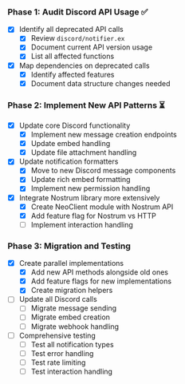 ### Phase 1: Audit Discord API Usage ✅

- [x] Identify all deprecated API calls
  - [x] Review `discord/notifier.ex`
  - [x] Document current API version usage
  - [x] List all affected functions
- [x] Map dependencies on deprecated calls
  - [x] Identify affected features
  - [x] Document data structure changes needed

### Phase 2: Implement New API Patterns ⏳

- [x] Update core Discord functionality
  - [x] Implement new message creation endpoints
  - [x] Update embed handling
  - [x] Update file attachment handling
- [x] Update notification formatters
  - [x] Move to new Discord message components
  - [x] Update rich embed formatting
  - [x] Implement new permission handling
- [x] Integrate Nostrum library more extensively
  - [x] Create NeoClient module with Nostrum API
  - [x] Add feature flag for Nostrum vs HTTP
  - [ ] Implement interaction handling

### Phase 3: Migration and Testing

- [x] Create parallel implementations
  - [x] Add new API methods alongside old ones
  - [x] Add feature flags for new implementations
  - [x] Create migration helpers
- [ ] Update all Discord calls
  - [ ] Migrate message sending
  - [ ] Migrate embed creation
  - [ ] Migrate webhook handling
- [ ] Comprehensive testing
  - [ ] Test all notification types
  - [ ] Test error handling
  - [ ] Test rate limiting
  - [ ] Test interaction handling
